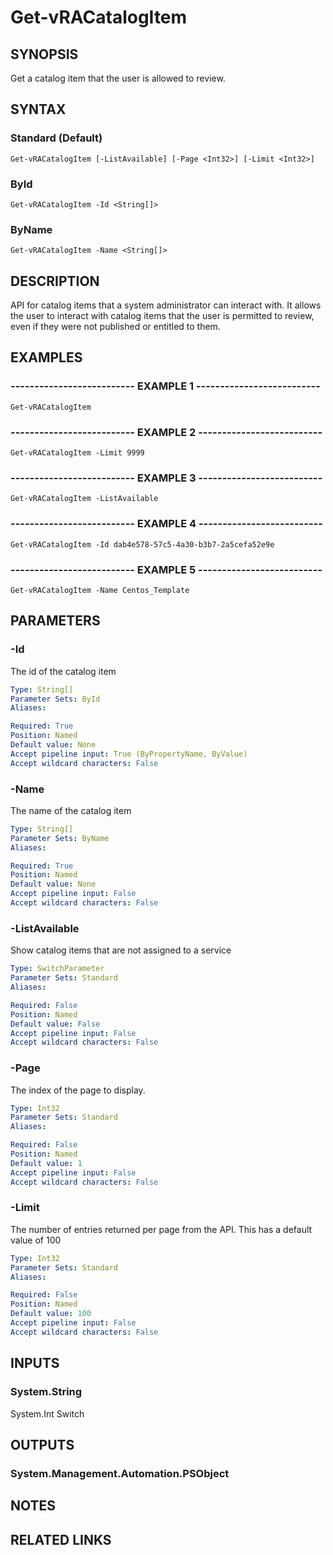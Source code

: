 # Get-vRACatalogItem

## SYNOPSIS
Get a catalog item that the user is allowed to review.

## SYNTAX

### Standard (Default)
```
Get-vRACatalogItem [-ListAvailable] [-Page <Int32>] [-Limit <Int32>]
```

### ById
```
Get-vRACatalogItem -Id <String[]>
```

### ByName
```
Get-vRACatalogItem -Name <String[]>
```

## DESCRIPTION
API for catalog items that a system administrator can interact with.
It allows the user to interact 
with catalog items that the user is permitted to review, even if they were not published or entitled to them.

## EXAMPLES

### -------------------------- EXAMPLE 1 --------------------------
```
Get-vRACatalogItem
```

### -------------------------- EXAMPLE 2 --------------------------
```
Get-vRACatalogItem -Limit 9999
```

### -------------------------- EXAMPLE 3 --------------------------
```
Get-vRACatalogItem -ListAvailable
```

### -------------------------- EXAMPLE 4 --------------------------
```
Get-vRACatalogItem -Id dab4e578-57c5-4a30-b3b7-2a5cefa52e9e
```

### -------------------------- EXAMPLE 5 --------------------------
```
Get-vRACatalogItem -Name Centos_Template
```

## PARAMETERS

### -Id
The id of the catalog item

```yaml
Type: String[]
Parameter Sets: ById
Aliases: 

Required: True
Position: Named
Default value: None
Accept pipeline input: True (ByPropertyName, ByValue)
Accept wildcard characters: False
```

### -Name
The name of the catalog item

```yaml
Type: String[]
Parameter Sets: ByName
Aliases: 

Required: True
Position: Named
Default value: None
Accept pipeline input: False
Accept wildcard characters: False
```

### -ListAvailable
Show catalog items that are not assigned to a service

```yaml
Type: SwitchParameter
Parameter Sets: Standard
Aliases: 

Required: False
Position: Named
Default value: False
Accept pipeline input: False
Accept wildcard characters: False
```

### -Page
The index of the page to display.

```yaml
Type: Int32
Parameter Sets: Standard
Aliases: 

Required: False
Position: Named
Default value: 1
Accept pipeline input: False
Accept wildcard characters: False
```

### -Limit
The number of entries returned per page from the API.
This has a default value of 100

```yaml
Type: Int32
Parameter Sets: Standard
Aliases: 

Required: False
Position: Named
Default value: 100
Accept pipeline input: False
Accept wildcard characters: False
```

## INPUTS

### System.String
System.Int
Switch

## OUTPUTS

### System.Management.Automation.PSObject

## NOTES

## RELATED LINKS

